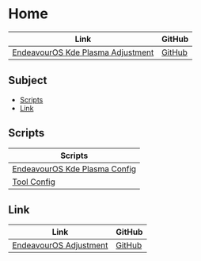 

# Home

| Link | GitHub |
| ---- | ------ |
| [EndeavourOS Kde Plasma Adjustment](https://samwhelp.github.io/endeavouros-kde-plasma-adjustment/) | [GitHub](https://github.com/samwhelp/endeavouros-kde-plasma-adjustment) |




## Subject

* [Scripts](#scripts)
* [Link](#link)




## Scripts

| Scripts |
| ------- |
| [EndeavourOS Kde Plasma Config](https://github.com/samwhelp/endeavouros-kde-plasma-adjustment/tree/main/prototype/main/kde-config) |
| [Tool Config](https://github.com/samwhelp/endeavouros-kde-plasma-adjustment/tree/main/prototype/main/tool-config) |




## Link

| Link | GitHub |
| ---- | ------ |
| [EndeavourOS Adjustment](https://samwhelp.github.io/endeavouros-adjustment/) | [GitHub](https://github.com/samwhelp/endeavouros-adjustment) |
